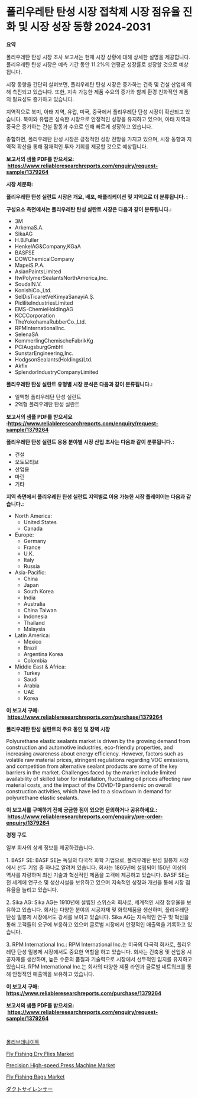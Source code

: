 <p><h1>폴리우레탄 탄성 시장 접착제 시장 점유율 진화 및 시장 성장 동향 2024-2031</h1></p><p><strong>요약</strong></p>
<p><p>폴리우레탄 탄성 시장 조사 보고서는 현재 시장 상황에 대해 상세한 설명을 제공합니다. 폴리우레탄 탄성 시장은 예측 기간 동안 11.2%의 연평균 성장률로 성장할 것으로 예상됩니다. </p><p>시장 동향을 간단히 살펴보면, 폴리우레탄 탄성 시장은 증가하는 건축 및 건설 산업에 의해 촉진되고 있습니다. 또한, 지속 가능한 제품 수요의 증가와 함께 환경 친화적인 제품의 필요성도 증가하고 있습니다. </p><p>지역적으로 북미, 아태 지역, 유럽, 미국, 중국에서 폴리우레탄 탄성 시장이 확산되고 있습니다. 북미와 유럽은 성숙한 시장으로 안정적인 성장을 유지하고 있으며, 아태 지역과 중국은 증가하는 건설 활동과 수요로 인해 빠르게 성장하고 있습니다. </p><p>종합하면, 폴리우레탄 탄성 시장은 긍정적인 성장 전망을 가지고 있으며, 시장 동향과 지역적 확산을 통해 잠재적인 투자 기회를 제공할 것으로 예상됩니다.</p></p>
<p><strong>보고서의 샘플 PDF를 받으세요: &nbsp;<a href="https://www.reliableresearchreports.com/enquiry/request-sample/1379264">https://www.reliableresearchreports.com/enquiry/request-sample/1379264</a></strong></p>
<p><strong>시장 세분화:</strong></p>
<p><strong> 폴리우레탄 탄성 실란트 시장은 개요, 배포, 애플리케이션 및 지역으로 더 분류됩니다. :</strong></p>
<p><strong>구성요소 측면에서는 폴리우레탄 탄성 실란트 시장은 다음과 같이 분류됩니다.:</strong></p>
<p><ul><li>3M</li><li>ArkemaS.A.</li><li>SikaAG</li><li>H.B.Fuller</li><li>HenkelAG&Company,KGaA</li><li>BASFSE</li><li>DOWChemicalCompany</li><li>MapeiS.P.A.</li><li>AsianPaintsLimited</li><li>ItwPolymerSealantsNorthAmerica,Inc.</li><li>SoudalN.V.</li><li>KonishiCo.,Ltd.</li><li>SelDisTicaretVeKimyaSanayiA.Ş.</li><li>PidiliteIndustriesLimited</li><li>EMS-ChemieHoldingAG</li><li>KCCCorporation</li><li>TheYokohamaRubberCo.,Ltd.</li><li>RPMInternationalInc.</li><li>SelenaSA</li><li>KommerlingChemischeFabrikKg</li><li>PCIAugsburgGmbH</li><li>SunstarEngineering,Inc.</li><li>HodgsonSealants(Holdings)Ltd.</li><li>Akfix</li><li>SplendorIndustryCompanyLimited</li></ul></p>
<p><strong> 폴리우레탄 탄성 실란트 유형별 시장 분석은 다음과 같이 분류됩니다.:</strong></p>
<p><ul><li>일액형 폴리우레탄 탄성 실란트</li><li>2액형 폴리우레탄 탄성 실란트</li></ul></p>
<p><strong>보고서의 샘플 PDF를 받으세요 :<a href="https://www.reliableresearchreports.com/enquiry/request-sample/1379264">https://www.reliableresearchreports.com/enquiry/request-sample/1379264</a></strong></p>
<p><strong> 폴리우레탄 탄성 실란트 응용 분야별 시장 산업 조사는 다음과 같이 분류됩니다.:</strong></p>
<p><ul><li>건설</li><li>오토모티브</li><li>산업용</li><li>마린</li><li>기타</li></ul></p>
<p><strong>지역 측면에서 폴리우레탄 탄성 실란트 지역별로 이용 가능한 시장 플레이어는 다음과 같습니다.:</strong></p>
<p><ul>
    <li>
        North America:
        <ul>
            <li>United States</li>
            <li>Canada</li>
        </ul>
    </li>
    <li>
        Europe:
        <ul>
            <li>Germany</li>
            <li>France</li>
            <li>U.K.</li>
            <li>Italy</li>
            <li>Russia</li>
        </ul>
    </li>
    <li>
        Asia-Pacific:
        <ul>
            <li>China</li>
            <li>Japan</li>
            <li>South Korea</li>
            <li>India</li>
            <li>Australia</li>
            <li>China Taiwan</li>
            <li>Indonesia</li>
            <li>Thailand</li>
            <li>Malaysia</li>
        </ul>
    </li>
    <li>
        Latin America:
        <ul>
            <li>Mexico</li>
            <li>Brazil</li>
            <li>Argentina Korea</li>
            <li>Colombia</li>
        </ul>
    </li>
    <li>
        Middle East & Africa:
        <ul>
            <li>Turkey</li>
            <li>Saudi</li>
            <li>Arabia</li>
            <li>UAE</li>
            <li>Korea</li>
        </ul>
    </li>
    </ul></p>
<p><strong>이 보고서 구매: &nbsp;<a href="https://www.reliableresearchreports.com/purchase/1379264">https://www.reliableresearchreports.com/purchase/1379264</a></strong></p>
<p><strong>폴리우레탄 탄성 실란트의 주요 동인 및 장벽 시장</strong></p>
<p><p>Polyurethane elastic sealants market is driven by the growing demand from construction and automotive industries, eco-friendly properties, and increasing awareness about energy efficiency. However, factors such as volatile raw material prices, stringent regulations regarding VOC emissions, and competition from alternative sealant products are some of the key barriers in the market. Challenges faced by the market include limited availability of skilled labor for installation, fluctuating oil prices affecting raw material costs, and the impact of the COVID-19 pandemic on overall construction activities, which have led to a slowdown in demand for polyurethane elastic sealants.</p></p>
<p><strong>이 보고서를 구매하기 전에 궁금한 점이 있으면 문의하거나 공유하세요.: &nbsp;<a href="https://www.reliableresearchreports.com/enquiry/pre-order-enquiry/1379264">https://www.reliableresearchreports.com/enquiry/pre-order-enquiry/1379264</a></strong></p>
<p><strong>경쟁 구도</strong></p>
<p><p>일부 회사의 상세 정보를 제공하겠습니다.</p><p>1. BASF SE: BASF SE는 독일의 다국적 화학 기업으로, 폴리우레탄 탄성 밀봉제 시장에서 선두 기업 중 하나로 알려져 있습니다. 회사는 1865년에 설립되어 150년 이상의 역사를 자랑하며 최신 기술과 혁신적인 제품을 고객에 제공하고 있습니다. BASF SE는 전 세계에 연구소 및 생산시설을 보유하고 있으며 지속적인 성장과 개선을 통해 시장 점유율을 늘리고 있습니다.</p><p>2. Sika AG: Sika AG는 1910년에 설립된 스위스의 회사로, 세계적인 시장 점유율을 보유하고 있습니다. 회사는 다양한 분야의 시공자재 및 화학제품을 생산하며, 폴리우레탄 탄성 밀봉제 시장에서도 강세를 보이고 있습니다. Sika AG는 지속적인 연구 및 혁신을 통해 고객들의 요구에 부응하고 있으며 글로벌 시장에서 안정적인 매출액을 기록하고 있습니다.</p><p>3. RPM International Inc.: RPM International Inc.는 미국의 다국적 회사로, 폴리우레탄 탄성 밀봉제 시장에서도 중요한 역할을 하고 있습니다. 회사는 건축용 및 산업용 시공자재를 생산하며, 높은 수준의 품질과 기술력으로 시장에서 선두적인 입지를 유지하고 있습니다. RPM International Inc.는 회사의 다양한 제품 라인과 글로벌 네트워크를 통해 안정적인 매출액을 보유하고 있습니다.</p></p>
<p><strong>이 보고서 구매: &nbsp; <a href="https://www.reliableresearchreports.com/purchase/1379264">https://www.reliableresearchreports.com/purchase/1379264</a></strong></p>
<p><strong>보고서의 샘플 PDF를 받으세요: &nbsp;<a href="https://www.reliableresearchreports.com/enquiry/request-sample/1379264">https://www.reliableresearchreports.com/enquiry/request-sample/1379264</a></strong><strong></strong></p>
<p>&nbsp;</p>
<p><p><a href="https://github.com/vs10l4sfg5c/Market-Research-Report-List-1/blob/main/30242883594.md">몰리브데나이트</a></p><p><a href="https://github.com/RickHolmes3/Market-Research-Report-List-4/blob/main/fly-fishing-dry-flies-market.md">Fly Fishing Dry Flies Market</a></p><p><a href="https://issuu.com/reportprime-2/docs/precision-high-speed-press-machine-market-size-203">Precision High-speed Press Machine Market</a></p><p><a href="https://github.com/Alonsoolds3wq1d81czn8rbol/Market-Research-Report-List-1/blob/main/fly-fishing-bags-market.md">Fly Fishing Bags Market</a></p><p><a href="https://github.com/cnnriuez22368/Market-Research-Report-List-1/blob/main/28680804011.md">ダクトサイレンサー</a></p></p>